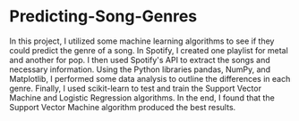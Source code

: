 # Predicting-Song-Genres
In this project, I utilized some machine learning algorithms to see if they could predict the genre of a song. In Spotify, I created one playlist for metal and another for pop. I then used Spotify's API to extract the songs and necessary information. Using the Python libraries pandas, NumPy, and Matplotlib, I performed some data analysis to outline the differences in each genre. Finally, I used scikit-learn to test and train the Support Vector Machine and Logistic Regression algorithms. In the end, I found that the Support Vector Machine algorithm produced the best results.

